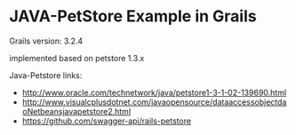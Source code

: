 JAVA-PetStore Example in Grails
=========================================

Grails version: 3.2.4

implemented based on petstore 1.3.x

Java-Petstore links: 
* http://www.oracle.com/technetwork/java/petstore1-3-1-02-139690.html
* http://www.visualcplusdotnet.com/javaopensource/dataaccessobjectdaoNetbeansjavapetstore2.html
* https://github.com/swagger-api/rails-petstore 


